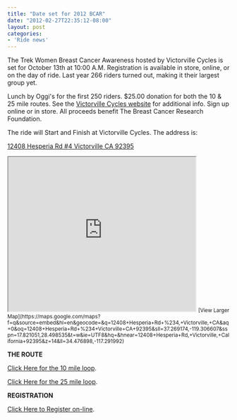 ```yaml
---
title: "Date set for 2012 BCAR"
date: "2012-02-27T22:35:12-08:00"
layout: post
categories:
- 'Ride news'
---
```


The Trek Women Breast Cancer Awareness hosted by Victorville Cycles is set for October 13th at 10:00 A.M. Registration is available in store, online, or on the day of ride. Last year 266 riders turned out, making it their largest group yet.

Lunch by Oggi's for the first 250 riders. $25.00 donation for both the 10 &amp; 25 mile routes. See the [Victorville Cycles website](https://www.victorvillecycles.com/) for additional info. Sign up online or in store. All proceeds benefit The Breast Cancer Research Foundation.

The ride will Start and Finish at Victorville Cycles. The address is:

[12408 Hesperia Rd #4
Victorville CA 92395](https://maps.google.com/maps?q=12408+Hesperia+Rd+%234,+Victorville,+CA&hl=en&sll=37.269174,-119.306607&sspn=17.821051,28.498535&oq=12408+Hesperia+Rd+%234+Victorville+CA+92395&t=w&hnear=12408+Hesperia+Rd,+Victorville,+California+92395&z=17)

<iframe height="350" loading="lazy" marginheight="0" marginwidth="0" scrolling="no" src="https://maps.google.com/maps?f=q&source=s_q&hl=en&geocode=&q=12408+Hesperia+Rd+%234,+Victorville,+CA&aq=0&oq=12408+Hesperia+Rd+%234+Victorville+CA+92395&sll=37.269174,-119.306607&sspn=17.821051,28.498535&t=w&ie=UTF8&hq=&hnear=12408+Hesperia+Rd,+Victorville,+California+92395&z=14&ll=34.476898,-117.291992&output=embed" width="425"></iframe>
<small>[View Larger Map](https://maps.google.com/maps?f=q&source=embed&hl=en&geocode=&q=12408+Hesperia+Rd+%234,+Victorville,+CA&aq=0&oq=12408+Hesperia+Rd+%234+Victorville+CA+92395&sll=37.269174,-119.306607&sspn=17.821051,28.498535&t=w&ie=UTF8&hq=&hnear=12408+Hesperia+Rd,+Victorville,+California+92395&z=14&ll=34.476898,-117.291992)</small>

**THE ROUTE**

[Click Here for the 10 mile loop](https://www.mapmyride.com/routes/view/9943501).

[Click Here for the 25 mile loop](https://www.mapmyride.com/routes/view/23687756).

**REGISTRATION**

[Click Here to Register on-line](https://www.active.com).
